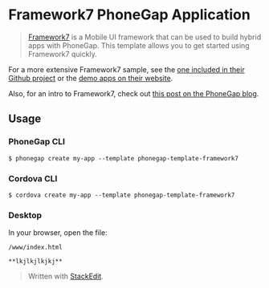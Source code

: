 # Framework7 PhoneGap Application 

> [Framework7](http://www.idangero.us/framework7) is a Mobile UI framework that can be used to build hybrid apps with PhoneGap. This template allows you to get started using Framework7 
  quickly. 
  
  For a more extensive Framework7 sample, see the [one included in their Github project](https://github.com/nolimits4web/Framework7/tree/master/dist)
  or the [demo apps on their website](http://www.idangero.us/framework7/apps/#.VpQCc5MrKjQ).
    
  Also, for an intro to Framework7, check out [this post on the PhoneGap blog](http://phonegap.com/blog/2015/11/30/framework7/).   


## Usage
    
### PhoneGap CLI

    $ phonegap create my-app --template phonegap-template-framework7

### Cordova CLI

    $ cordova create my-app --template phonegap-template-framework7
    
### Desktop

In your browser, open the file:

    /www/index.html
    
    **lkjlkjlkjkj**


> Written with [StackEdit](https://stackedit.io/).


  
